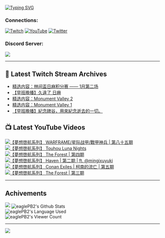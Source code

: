 <!--### Hello people, I'm EaglePB2 - The one who building something for fun 👋
Thank you for standby for this profile.   
The purpose of this profile is coming soon.   
You may come back later, as you wish if this readme.md is updated.   -->

<a href="https://git.io/typing-svg"><img src="https://readme-typing-svg.herokuapp.com?font=Fira+Code&duration=1000&pause=5000&vCenter=true&random=false&width=500&lines=%F0%9F%91%8B+Hello+Everyone%2C+I'm+EaglePB2.;%F0%9F%99%87+Thank+you+for+stopping+by+my+profile.+;%F0%9F%94%AD+%3D%3D%3D%3D+%F0%9F%94%AD;%F0%9F%91%8B+%E4%BD%A0%E5%A5%BD%EF%BC%8C%E6%AD%A1%E8%BF%8E%E4%BE%86%E5%88%B0%E6%88%91%E7%9A%84%E4%BB%A3%E7%A2%BC%E5%BA%AB%E3%80%82;%F0%9F%99%87+%E6%84%9F%E8%AC%9D%E5%89%8D%E4%BE%86%E5%8F%83%E8%A7%80%E5%B0%8F%E5%B1%8B+owo~" alt="Typing SVG" /></a>

### Connections:

[![Twitch](https://img.shields.io/badge/Twitch-9347FF?style=flat-square&logo=twitch&logoColor=white)](https://www.twitch.tv/eaglepb2)
[![YouTube](https://img.shields.io/badge/YouTube-%23FF0000.svg?style=flat-square&logo=YouTube&logoColor=white)](https://www.youtube.com/eaglepb2)
[![Twitter](https://img.shields.io/badge/Twitter-%231DA1F2.svg?style=flat-square&logo=Twitter&logoColor=white)](https://twitter.com/eaglepb2)

### Discord Server:

[![](https://invidget.switchblade.xyz/qKrub9b?theme=dark&language=ch)](https://discord.gg/qKrub9b)

---

## 👾 Latest Twitch Stream Archives
<!-- TWITCH:START -->
- [精选内容：林间盃日麻积分赛 —— 1月第二场](https://www.twitch.tv/videos/2028353476)
- [【早班晚播】久違了 日麻](https://www.twitch.tv/videos/2028269574)
- [精选内容：Monument Valley 2](https://www.twitch.tv/videos/2023564979)
- [精选内容：Monument Valley 1](https://www.twitch.tv/videos/2023564980)
- [【早班晚播】紀念碑谷，用來紀念逝去的一切。](https://www.twitch.tv/videos/2023434213)
<!-- TWITCH:END -->



## 📺 Latest YouTube Videos
<!-- YOUTUBE:START -->
<!-- YOUTUBE:END -->

<!-- BEGIN YOUTUBE-CARDS -->
<a href="https://www.youtube.com/watch?v=Vdz9Ci2PCUA">
  <picture>
    <source media="(prefers-color-scheme: dark)" srcset="https://ytcards.demolab.com/?id=Vdz9Ci2PCUA&title=%E3%80%90%E5%A4%A2%E6%83%B3%E5%95%93%E8%88%AA%E7%B3%BB%E5%88%97%E3%80%91+WARFRAME%2F%E6%98%9F%E9%99%85%E6%88%98%E7%94%B2%2F%E6%88%B0%E7%94%B2%E7%A5%9E%E5%85%B5+%7C+%E7%AC%AC%E5%85%AB%E5%8D%81%E4%BA%94%E6%9C%9F&lang=zh&timestamp=1705201527&background_color=%230d1117&title_color=%23ffffff&stats_color=%23dedede&max_title_lines=1&width=250&border_radius=5&duration=11028">
    <img src="https://ytcards.demolab.com/?id=Vdz9Ci2PCUA&title=%E3%80%90%E5%A4%A2%E6%83%B3%E5%95%93%E8%88%AA%E7%B3%BB%E5%88%97%E3%80%91+WARFRAME%2F%E6%98%9F%E9%99%85%E6%88%98%E7%94%B2%2F%E6%88%B0%E7%94%B2%E7%A5%9E%E5%85%B5+%7C+%E7%AC%AC%E5%85%AB%E5%8D%81%E4%BA%94%E6%9C%9F&lang=zh&timestamp=1705201527&background_color=%23ffffff&title_color=%2324292f&stats_color=%2357606a&max_title_lines=1&width=250&border_radius=5&duration=11028" alt="【夢想啓航系列】 WARFRAME/星际战甲/戰甲神兵 | 第八十五期" title="【夢想啓航系列】 WARFRAME/星际战甲/戰甲神兵 | 第八十五期">
  </picture>
</a>
<a href="https://www.youtube.com/watch?v=J9-pI-S5QCI">
  <picture>
    <source media="(prefers-color-scheme: dark)" srcset="https://ytcards.demolab.com/?id=J9-pI-S5QCI&title=%E3%80%90%E5%A4%A2%E6%83%B3%E5%95%93%E8%88%AA%E7%B3%BB%E5%88%97%E3%80%91+Touhou+Luna+Nights&lang=zh&timestamp=1705136486&background_color=%230d1117&title_color=%23ffffff&stats_color=%23dedede&max_title_lines=1&width=250&border_radius=5&duration=23556">
    <img src="https://ytcards.demolab.com/?id=J9-pI-S5QCI&title=%E3%80%90%E5%A4%A2%E6%83%B3%E5%95%93%E8%88%AA%E7%B3%BB%E5%88%97%E3%80%91+Touhou+Luna+Nights&lang=zh&timestamp=1705136486&background_color=%23ffffff&title_color=%2324292f&stats_color=%2357606a&max_title_lines=1&width=250&border_radius=5&duration=23556" alt="【夢想啓航系列】 Touhou Luna Nights" title="【夢想啓航系列】 Touhou Luna Nights">
  </picture>
</a>
<a href="https://www.youtube.com/watch?v=ua3HaJesUIs">
  <picture>
    <source media="(prefers-color-scheme: dark)" srcset="https://ytcards.demolab.com/?id=ua3HaJesUIs&title=%E3%80%90%E5%A4%A2%E6%83%B3%E5%95%93%E8%88%AA%E7%B3%BB%E5%88%97%E3%80%91+The+Forest+%7C+%E7%AC%AC%E5%9B%9B%E6%9C%9F&lang=zh&timestamp=1705039304&background_color=%230d1117&title_color=%23ffffff&stats_color=%23dedede&max_title_lines=1&width=250&border_radius=5&duration=17842">
    <img src="https://ytcards.demolab.com/?id=ua3HaJesUIs&title=%E3%80%90%E5%A4%A2%E6%83%B3%E5%95%93%E8%88%AA%E7%B3%BB%E5%88%97%E3%80%91+The+Forest+%7C+%E7%AC%AC%E5%9B%9B%E6%9C%9F&lang=zh&timestamp=1705039304&background_color=%23ffffff&title_color=%2324292f&stats_color=%2357606a&max_title_lines=1&width=250&border_radius=5&duration=17842" alt="【夢想啓航系列】 The Forest | 第四期" title="【夢想啓航系列】 The Forest | 第四期">
  </picture>
</a>
<a href="https://www.youtube.com/watch?v=nWNa-jepxmY">
  <picture>
    <source media="(prefers-color-scheme: dark)" srcset="https://ytcards.demolab.com/?id=nWNa-jepxmY&title=%E3%80%90%E5%A4%A2%E6%83%B3%E5%95%93%E8%88%AA%E7%B3%BB%E5%88%97%E3%80%91+Haven+%7C+%E7%AC%AC%E4%BA%8C%E6%9C%9F+%7C+ft.+%40mingixuyuki&lang=zh&timestamp=1704942061&background_color=%230d1117&title_color=%23ffffff&stats_color=%23dedede&max_title_lines=1&width=250&border_radius=5&duration=10614">
    <img src="https://ytcards.demolab.com/?id=nWNa-jepxmY&title=%E3%80%90%E5%A4%A2%E6%83%B3%E5%95%93%E8%88%AA%E7%B3%BB%E5%88%97%E3%80%91+Haven+%7C+%E7%AC%AC%E4%BA%8C%E6%9C%9F+%7C+ft.+%40mingixuyuki&lang=zh&timestamp=1704942061&background_color=%23ffffff&title_color=%2324292f&stats_color=%2357606a&max_title_lines=1&width=250&border_radius=5&duration=10614" alt="【夢想啓航系列】 Haven | 第二期 | ft. @mingixuyuki" title="【夢想啓航系列】 Haven | 第二期 | ft. @mingixuyuki">
  </picture>
</a>
<a href="https://www.youtube.com/watch?v=dYYpXBuSMrw">
  <picture>
    <source media="(prefers-color-scheme: dark)" srcset="https://ytcards.demolab.com/?id=dYYpXBuSMrw&title=%E3%80%90%E5%A4%A2%E6%83%B3%E5%95%93%E8%88%AA%E7%B3%BB%E5%88%97%E3%80%91+Conan+Exiles+%7C+%E6%9F%AF%E5%8D%97%E7%9A%84%E6%B5%81%E4%BA%A1+%7C+%E7%AC%AC%E4%BA%94%E6%9C%9F&lang=zh&timestamp=1704861186&background_color=%230d1117&title_color=%23ffffff&stats_color=%23dedede&max_title_lines=1&width=250&border_radius=5&duration=16310">
    <img src="https://ytcards.demolab.com/?id=dYYpXBuSMrw&title=%E3%80%90%E5%A4%A2%E6%83%B3%E5%95%93%E8%88%AA%E7%B3%BB%E5%88%97%E3%80%91+Conan+Exiles+%7C+%E6%9F%AF%E5%8D%97%E7%9A%84%E6%B5%81%E4%BA%A1+%7C+%E7%AC%AC%E4%BA%94%E6%9C%9F&lang=zh&timestamp=1704861186&background_color=%23ffffff&title_color=%2324292f&stats_color=%2357606a&max_title_lines=1&width=250&border_radius=5&duration=16310" alt="【夢想啓航系列】 Conan Exiles | 柯南的流亡 | 第五期" title="【夢想啓航系列】 Conan Exiles | 柯南的流亡 | 第五期">
  </picture>
</a>
<a href="https://www.youtube.com/watch?v=QZB6xqs_8y0">
  <picture>
    <source media="(prefers-color-scheme: dark)" srcset="https://ytcards.demolab.com/?id=QZB6xqs_8y0&title=%E3%80%90%E5%A4%A2%E6%83%B3%E5%95%93%E8%88%AA%E7%B3%BB%E5%88%97%E3%80%91+The+Forest+%7C+%E7%AC%AC%E4%B8%89%E6%9C%9F&lang=zh&timestamp=1704771579&background_color=%230d1117&title_color=%23ffffff&stats_color=%23dedede&max_title_lines=1&width=250&border_radius=5&duration=13556">
    <img src="https://ytcards.demolab.com/?id=QZB6xqs_8y0&title=%E3%80%90%E5%A4%A2%E6%83%B3%E5%95%93%E8%88%AA%E7%B3%BB%E5%88%97%E3%80%91+The+Forest+%7C+%E7%AC%AC%E4%B8%89%E6%9C%9F&lang=zh&timestamp=1704771579&background_color=%23ffffff&title_color=%2324292f&stats_color=%2357606a&max_title_lines=1&width=250&border_radius=5&duration=13556" alt="【夢想啓航系列】 The Forest | 第三期" title="【夢想啓航系列】 The Forest | 第三期">
  </picture>
</a>
<!-- END YOUTUBE-CARDS -->

---

## Achivements
[![](https://github-profile-trophy.vercel.app/?username=eaglepb2&theme=monokai&no-bg=true&&title=Repositories,Issues,Commit,MultiLanguage)](https://github.com/anuraghazra/github-readme-stats)
<img align="center" alt="eaglePB2's Github Stats" src="https://github-readme-stats.vercel.app/api?username=eaglePB2&show_icons=true&hide_border=true&theme=merko" />
<br>
<img align="center" alt="eaglePB2's Language Used" src="https://github-readme-stats.vercel.app/api/top-langs/?username=eaglePB2&show_icons=true&hide_border=true&theme=merko&layout=compact&langs_count=8" />
<br>
<img align="center" alt="eaglePB2's Viewer Count" src="https://visitcount.itsvg.in/api?id=eaglepb2&label=Profile%20Views&color=3&icon=5&pretty=true" />

<hr>

<!-- RANDOMQUOTE:START -->
![](https://quotes-github-readme.vercel.app/api?type=horizontal&theme=merko)
<!-- RANDOMQUOTE:END -->


<!--
       _____   _   _   _____       _____   _   _   ____   
      |_   _| | | | | |  ___|     |  ___| | \ | | |  _  \  
        | |   | |_| | | |___      | |___  |  \| | | | | | 
        | |   |  _  | |  ___|     |  ___| |     | | | | | 
        | |   | | | | | |___      | |___  | |\  | | |_| | 
        |_|   |_| |_| |_____|     |_____| |_| \_| |____ / 
      
-->
